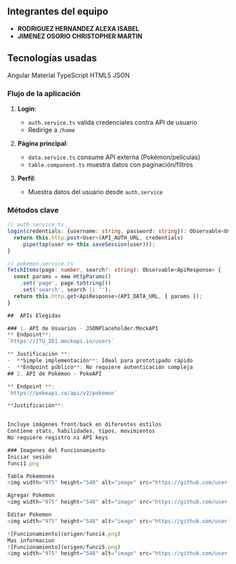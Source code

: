 ##  Integrantes del equipo
- **RODRIGUEZ HERNANDEZ ALEXA ISABEL**
- **JIMENEZ OSORIO CHRISTOPHER MARTIN**

## Tecnologías usadas

 Angular Material
 TypeScript 
 HTML5
 JSON 



### Flujo de la aplicación
1. **Login**: 
   - `auth.service.ts` valida credenciales contra API de usuario
   - Redirige a `/home`

2. **Página principal**:
   - `data.service.ts` consume API externa (Pokémon/películas)
   - `table.component.ts` muestra datos con paginación/filtros

3. **Perfil**:
   - Muestra datos del usuario desde `auth.service`

### Métodos clave
```typescript
// auth.service.ts
login(credentials: {username: string, password: string}): Observable<User> {
  return this.http.post<User>(API_AUTH_URL, credentials)
    .pipe(tap(user => this.saveSession(user)));
}

// pokemon.service.ts
fetchItems(page: number, search?: string): Observable<ApiResponse> {
  const params = new HttpParams()
    .set('page', page.toString())
    .set('search', search || '');
  return this.http.get<ApiResponse>(API_DATA_URL, { params });
}

##  APIs Elegidas

### 1. API de Usuarios - JSONPlaceholder/MockAPI
** Endpoint**:  
`https://[TU_ID].mockapi.io/users`

** Justificación **:  
-  **Simple implementación**: Ideal para prototipado rápido  
-  **Endpoint público**: No requiere autenticación compleja  
## 2. API de Pokémon - PokeAPI

** Endpoint **:  
`https://pokeapi.co/api/v2/pokemon`

**Justificación**:


Incluye imágenes front/back en diferentes estilos 
Contiene stats, habilidades, tipos, movimientos 
No requiere registro ni API keys 

### Imagenes del Funcionamiento
Iniciar sesión
funci1.png

Tabla Pokemones
<img width="975" height="548" alt="image" src="https://github.com/user-attachments/assets/809c8ad0-09d5-43d4-8bc3-23d465f7de4c" />

Agregar Pokemon
<img width="975" height="548" alt="image" src="https://github.com/user-attachments/assets/e40ac561-ea4c-41de-be24-30643d44a8bf" />

Editar Pokemon
<img width="975" height="548" alt="image" src="https://github.com/user-attachments/assets/d069b0e1-21d2-48f6-b970-10d046311fd9" />

![Funcionamiento](origen/funci4.png)
Mas informacion
![Funcionamiento](origen/funci5.png)
<img width="975" height="548" alt="image" src="https://github.com/user-attachments/assets/57d781ae-b25b-4643-bc4b-8812fd52f7a6" />
